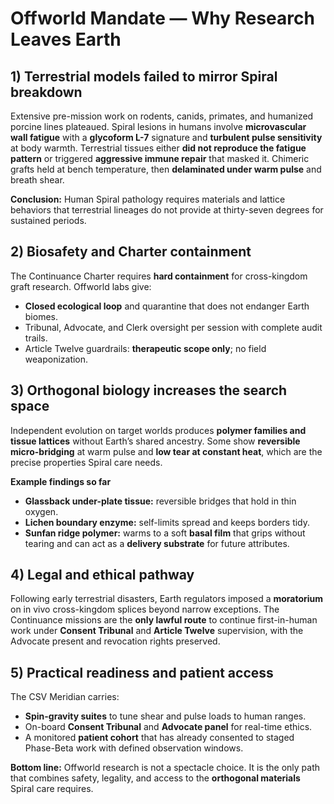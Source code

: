 # Offworld Mandate — Why Research Leaves Earth

## 1) Terrestrial models failed to mirror Spiral breakdown
Extensive pre-mission work on rodents, canids, primates, and humanized porcine lines plateaued. Spiral lesions in humans involve **microvascular wall fatigue** with a **glycoform L-7** signature and **turbulent pulse sensitivity** at body warmth. Terrestrial tissues either **did not reproduce the fatigue pattern** or triggered **aggressive immune repair** that masked it. Chimeric grafts held at bench temperature, then **delaminated under warm pulse** and breath shear.

**Conclusion:** Human Spiral pathology requires materials and lattice behaviors that terrestrial lineages do not provide at thirty-seven degrees for sustained periods.

## 2) Biosafety and Charter containment
The Continuance Charter requires **hard containment** for cross-kingdom graft research. Offworld labs give:
- **Closed ecological loop** and quarantine that does not endanger Earth biomes.  
- Tribunal, Advocate, and Clerk oversight per session with complete audit trails.  
- Article Twelve guardrails: **therapeutic scope only**; no field weaponization.

## 3) Orthogonal biology increases the search space
Independent evolution on target worlds produces **polymer families and tissue lattices** without Earth’s shared ancestry. Some show **reversible micro-bridging** at warm pulse and **low tear at constant heat**, which are the precise properties Spiral care needs.

**Example findings so far**
- **Glassback under-plate tissue:** reversible bridges that hold in thin oxygen.  
- **Lichen boundary enzyme:** self-limits spread and keeps borders tidy.  
- **Sunfan ridge polymer:** warms to a soft **basal film** that grips without tearing and can act as a **delivery substrate** for future attributes.

## 4) Legal and ethical pathway
Following early terrestrial disasters, Earth regulators imposed a **moratorium** on in vivo cross-kingdom splices beyond narrow exceptions. The Continuance missions are the **only lawful route** to continue first-in-human work under **Consent Tribunal** and **Article Twelve** supervision, with the Advocate present and revocation rights preserved.

## 5) Practical readiness and patient access
The CSV Meridian carries:
- **Spin-gravity suites** to tune shear and pulse loads to human ranges.  
- On-board **Consent Tribunal** and **Advocate panel** for real-time ethics.  
- A monitored **patient cohort** that has already consented to staged Phase-Beta work with defined observation windows.

**Bottom line:** Offworld research is not a spectacle choice. It is the only path that combines safety, legality, and access to the **orthogonal materials** Spiral care requires.

